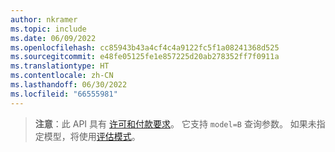 ```yaml
---
author: nkramer
ms.topic: include
ms.date: 06/09/2022
ms.openlocfilehash: cc85943b43a4cf4c4a9122fc5f1a08241368d525
ms.sourcegitcommit: e48fe05125fe1e857225d20ab278352ff7f0911a
ms.translationtype: HT
ms.contentlocale: zh-CN
ms.lasthandoff: 06/30/2022
ms.locfileid: "66555981"
---
```

<!-- markdownlint-disable MD041-->


>**注意**：此 API 具有 [许可和付款要求](/graph/teams-licenses)。
> 它支持 `model=B` 查询参数。
> 如果未指定模型，将使用[评估模式](/graph/teams-licenses#evaluation-mode-default-requirements)。
